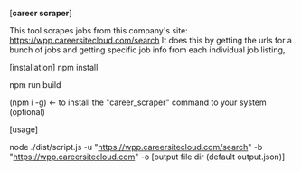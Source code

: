 [**career scraper**]

This tool scrapes jobs from this company's site: https://wpp.careersitecloud.com/search
It does this by getting the urls for a bunch of jobs and getting specific job info from each individual job listing,

[installation]
npm install

npm run build

(npm i -g) <- to install the "career_scraper" command to your system (optional)

[usage]

node ./dist/script.js -u "https://wpp.careersitecloud.com/search" -b "https://wpp.careersitecloud.com" -o [output file dir (default output.json)]
